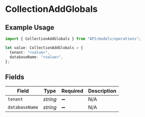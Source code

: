 # CollectionAddGlobals

## Example Usage

```typescript
import { CollectionAddGlobals } from "API/models/operations";

let value: CollectionAddGlobals = {
  tenant: "<value>",
  databaseName: "<value>",
};
```

## Fields

| Field              | Type               | Required           | Description        |
| ------------------ | ------------------ | ------------------ | ------------------ |
| `tenant`           | *string*           | :heavy_minus_sign: | N/A                |
| `databaseName`     | *string*           | :heavy_minus_sign: | N/A                |